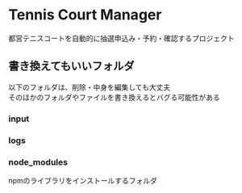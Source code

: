 # Tennis Court Manager
都営テニスコートを自動的に抽選申込み・予約・確認するプロジェクト

## 書き換えてもいいフォルダ
以下のフォルダは、削除・中身を編集しても大丈夫  
そのほかのフォルダやファイルを書き換えるとバグる可能性がある

### input

### logs

### node_modules
npmのライブラリをインストールするフォルダ
